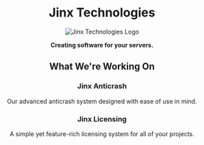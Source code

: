 <h1 align="center">Jinx Technologies</h1>
<p align="center">
  <img src="https://media.discordapp.net/attachments/1160596998307717231/1160597050270949426/JINXwhite.png?ex=653e77bb&is=652c02bb&hm=3e3687d468ade16540cf39bf0e88cccf2f5d249557b6e5f8850ebad9939897d6&=&width=671&height=671" alt="Jinx Technologies Logo">
</p>
<p align="center">
  <strong>Creating software for your servers.</strong>
</p>

<h2 align="center">What We're Working On</h2>

<h3 align="center">Jinx Anticrash</h3>
<p align="center">
  Our advanced anticrash system designed with ease of use in mind.
</p>

<h3 align="center">Jinx Licensing</h3>
<p align="center">
  A simple yet feature-rich licensing system for all of your projects.
</p>
